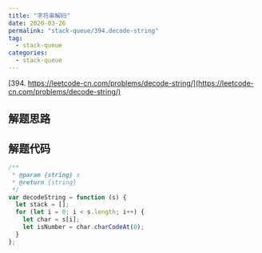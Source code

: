 ```yaml
---
title: "字符串解码"
date: 2020-03-26
permalink: "stack-queue/394.decode-string"
tag:
  - stack-queue
categories:
  - stack-queue
---
```


[394. https://leetcode-cn.com/problems/decode-string/](https://leetcode-cn.com/problems/decode-string/)

## 解题思路

## 解题代码

```js
/**
 * @param {string} s
 * @return {string}
 */
var decodeString = function (s) {
  let stack = [];
  for (let i = 0; i < s.length; i++) {
    let char = s[i];
    let isNumber = char.charCodeAt(0);
  }
};
```
